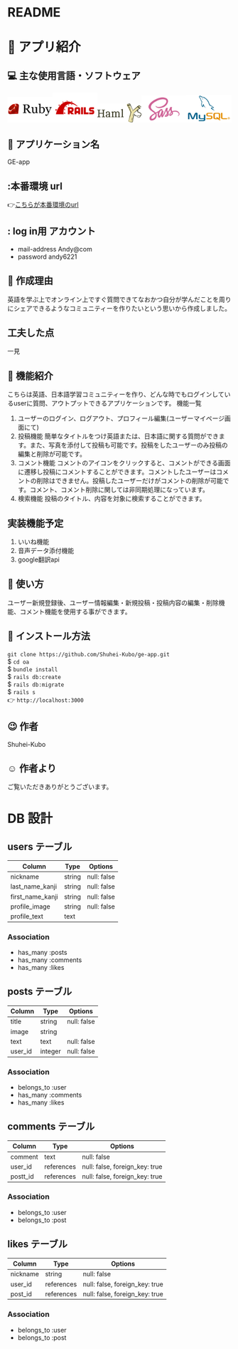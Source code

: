 # README

# :pushpin: アプリ紹介

## :computer: 主な使用言語・ソフトウェア

<img src="https://github.com/s79ns/oa/blob/master/app/assets/images/ruby-logo.png" width="20%"><img src="https://github.com/s79ns/oa/blob/master/app/assets/images/rails_logo.png" width="20%"><img src="https://github.com/s79ns/oa/blob/master/app/assets/images/haml.png" width="20%"><img src="https://github.com/s79ns/oa/blob/master/app/assets/images/sass.png" width="20%"><img src="https://github.com/s79ns/oa/blob/master/app/assets/images/mysql.png" width="20%">

## :speech_balloon: アプリケーション名

GE-app
## :本番環境 url

👉[こちらが本番環境のurl](http://54.168.10.101/)
## : log in用 アカウント

- mail-address
Andy@com
- password
andy6221


## :eyes: 作成理由

英語を学ぶ上でオンライン上ですぐ質問できてなおかつ自分が学んだことを周りにシェアできるようなコミュニティーを作りたいという思いから作成しました。

## 工夫した点

一見

## :eyes: 機能紹介

こちらは英語、日本語学習コミュニティーを作り、どんな時でもログインしているuserに質問、アウトプットできるアプリケーションです。
機能一覧
1. ユーザーのログイン、ログアウト、プロフィール編集(ユーザーマイページ画面にて)
2. 投稿機能 簡単なタイトルをつけ英語または、日本語に関する質問ができます。また、写真を添付して投稿も可能です。投稿をしたユーザーのみ投稿の編集と削除が可能です。
3. コメント機能 コメントのアイコンをクリックすると、コメントができる画面に遷移し投稿にコメントすることができます。コメントしたユーザーはコメントの削除はできません。投稿したユーザーだけがコメントの削除が可能です。コメント、コメント削除に関しては非同期処理になっています。
4. 検索機能 投稿のタイトル、内容を対象に検索することができます。

## 実装機能予定
1. いいね機能
2. 音声データ添付機能
3. google翻訳api



## :green_book: 使い方

ユーザー新規登録後、ユーザー情報編集・新規投稿・投稿内容の編集・削除機能、コメント機能を使用する事ができます。

## :memo: インストール方法

`git clone https://github.com/Shuhei-Kubo/ge-app.git`<br>
\$ `cd oa`<br>
\$ `bundle install`<br>
\$ `rails db:create`<br>
\$ `rails db:migrate`<br>
\$ `rails s`<br>
👉 `http://localhost:3000`

## :wink: 作者

Shuhei-Kubo

## :relaxed: 作者より

ご覧いただきありがとうございます。<br>

# DB 設計

## users テーブル

| Column           | Type   | Options     |
| ---------------- | ------ | ----------- |
| nickname         | string | null: false |
| last_name_kanji  | string | null: false |
| first_name_kanji | string | null: false |
| profile_image    | string | null: false |
| profile_text     | text   |             |
### Association

- has_many :posts
- has_many :comments
- has_many :likes


## posts テーブル

| Column          | Type    | Options     |
| --------------- | ------- | ----------- |
| title           | string  | null: false |
| image           | string  |             |
| text            | text    | null: false |
| user_id         | integer | null: false |


### Association

- belongs_to :user
- has_many :comments
- has_many :likes

## comments テーブル

| Column     | Type       | Options                        |
| ---------- | ---------- | ------------------------------ |
| comment    | text       | null: false                    |
| user_id    | references | null: false, foreign_key: true |
| postt_id   | references | null: false, foreign_key: true |

### Association

- belongs_to :user
- belongs_to :post

## likes テーブル

| Column     | Type       | Options                        |
| ---------- | ---------- | ------------------------------ |
| nickname   | string     | null: false                    |
| user_id    | references | null: false, foreign_key: true |
| post_id    | references | null: false, foreign_key: true |

### Association

- belongs_to :user
- belongs_to :post
